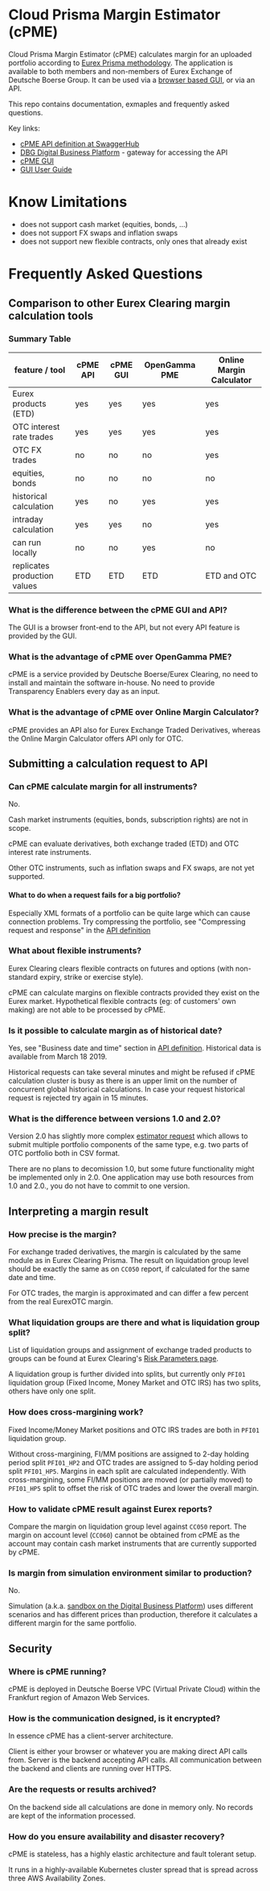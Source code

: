 # Cloud Prisma Margin Estimator (cPME)

Cloud Prisma Margin Estimator (cPME) calculates margin for an uploaded
portfolio according to [Eurex Prisma
methodology][prisma-methodology]. The application is available to both
members and non-members of Eurex Exchange of Deutsche Boerse Group. It
can be used via a [browser based GUI][cpme-gui], or via an API.

This repo contains documentation, exmaples and frequently asked
questions.

Key links:

- [cPME API definition at SwaggerHub][api-definition]
- [DBG Digital Business Platform][api-digital-business-platform] - gateway for accessing the
  API
- [cPME GUI][cpme-gui]
- [GUI User Guide](docs/gui.md)

# Know Limitations

- does not support cash market (equities, bonds, ...)
- does not support FX swaps and inflation swaps
- does not support new flexible contracts, only ones that already
  exist

# Frequently Asked Questions

## Comparison to other Eurex Clearing margin calculation tools

### Summary Table

| feature / tool               | cPME API | cPME GUI | OpenGamma PME | Online Margin Calculator |
|------------------------------|----------|----------|---------------|--------------------------|
| Eurex products (ETD)         | yes      | yes      | yes           | yes                      |
| OTC interest rate trades     | yes      | yes      | yes           | yes                      |
| OTC FX trades                | no       | no       | no            | yes                      |
| equities, bonds              | no       | no       | no            | no                       |
| historical calculation       | yes      | no       | yes           | yes                      |
| intraday calculation         | yes      | yes      | no            | yes                      |
| can run locally              | no       | no       | yes           | no                       |
| replicates production values | ETD      | ETD      | ETD           | ETD and OTC              |

### What is the difference between the cPME GUI and API?

The GUI is a browser front-end to the API, but not every API feature
is provided by the GUI.

### What is the advantage of cPME over OpenGamma PME?

cPME is a service provided by Deutsche Boerse/Eurex Clearing, no
need to install and maintain the software in-house. No need to provide
Transparency Enablers every day as an input.

### What is the advantage of cPME over Online Margin Calculator?

cPME provides an API also for Eurex Exchange Traded Derivatives,
whereas the Online Margin Calculator offers API only for OTC.

## Submitting a calculation request to API

### Can cPME calculate margin for all instruments?

No.

Cash market instruments (equities, bonds, subscription rights) are not
in scope.

cPME can evaluate derivatives, both exchange traded
(ETD) and OTC interest rate instruments.

Other OTC instruments, such as inflation swaps and FX swaps, are not
yet supported.

#### What to do when a request fails for a big portfolio?

Especially XML formats of a portfolio can be quite large which can
cause connection problems. Try compressing the portfolio, see
"Compressing request and response" in the [API
definition][api-definition]

### What about flexible instruments?

Eurex Clearing clears flexible contracts on futures and options
(with non-standard expiry, strike or exercise style).

cPME can calculate margins on flexible contracts provided they exist
on the Eurex market. Hypothetical flexible contracts (eg: of
customers' own making) are not able to be processed by cPME.

### Is it possible to calculate margin as of historical date?

Yes, see "Business date and time" section in [API
definition][api-definition]. Historical data is available from March
18 2019.

Historical requests can take several minutes and might be refused if
cPME calculation cluster is busy as there is an upper limit on the
number of concurrent global historical calculations. In case your
request historical request is rejected try again in 15 minutes.

### What is the difference between versions 1.0 and 2.0?

Version 2.0 has slightly more complex [estimator request](https://app.swaggerhub.com/apis-docs/dbgservice/cPME/2.0#/default/post_estimator)
which allows to submit multiple portfolio components of the same type,
e.g. two parts of OTC portfolio both in CSV format.

There are no plans to decomission 1.0, but some future functionality might
be implemented only in 2.0. One application may use both resources from
1.0 and 2.0., you do not have to commit to one version.

## Interpreting a margin result

### How precise is the margin?

For exchange traded derivatives, the margin is calculated by the same
module as in Eurex Clearing Prisma. The result on liquidation group
level should be exactly the same as on `CC050` report, if calculated for
the same date and time.

For OTC trades, the margin is approximated and can differ a few
percent from the real EurexOTC margin.

### What liquidation groups are there and what is liquidation group split?

List of liquidation groups and assignment of exchange traded products
to groups can be found at Eurex Clearing's [Risk Parameters
page][risk-parameters].

A liquidation group is further divided into splits, but currently only
`PFI01` liquidation group (Fixed Income, Money Market and OTC IRS) has
two splits, others have only one split.

### How does cross-margining work?

Fixed Income/Money Market positions and OTC IRS trades are both in
`PFI01` liquidation group. 

Without cross-margining, FI/MM positions are assigned to 2-day holding
period split `PFI01_HP2` and OTC trades are assigned to 5-day holding
period split `PFI01_HP5`. Margins in each split are calculated
independently. With cross-margining, some FI/MM positions are moved
(or partially moved) to `PFI01_HP5` split to offset the risk of OTC
trades and lower the overall margin.

### How to validate cPME result against Eurex reports?

Compare the margin on liquidation group level against `CC050`
report. The margin on account level (`CC060`) cannot be obtained from
cPME as the account may contain cash market instruments that are
currently supported by cPME.

### Is margin from simulation environment similar to production?

No.

Simulation (a.k.a. [sandbox on the Digital Business
Platform][api-digital-business-platform]) uses different scenarios
and has different prices than production, therefore it calculates a
different margin for the same portfolio.

## Security

### Where is cPME running?

cPME is deployed in Deutsche Boerse VPC (Virtual Private Cloud) within
the Frankfurt region of Amazon Web Services.

### How is the communication designed, is it encrypted?

In essence cPME has a client-server architecture.

Client is either your browser or whatever you are making direct API
calls from.  Server is the backend accepting API calls.  All
communication between the backend and clients are running over HTTPS.

### Are the requests or results archived?

On the backend side all calculations are done in memory only. No
records are kept of the information processed.

### How do you ensure availability and disaster recovery?

cPME is stateless, has a highly elastic architecture and fault
tolerant setup.

It runs in a highly-available Kubernetes cluster spread that is spread
across three AWS Availability Zones.


[api-definition]:https://app.swaggerhub.com/apis-docs/dbgservice/cPME/1.0
[api-digital-business-platform]:https://console.developer.deutsche-boerse.com/
[cpme-gui]:https://eurexmargins.prod.dbgservice.com
[prisma-methodology]:https://www.eurexclearing.com/resource/blob/32818/7bcf119060b658ad4e487f588744140d/data/brochure_eurex_clearing_prisma.pdf
[risk-parameters]:https://www.eurexclearing.com/clearing-en/risk-management/risk-parameters.
